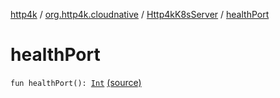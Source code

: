 [http4k](../../index.md) / [org.http4k.cloudnative](../index.md) / [Http4kK8sServer](index.md) / [healthPort](./health-port.md)

# healthPort

`fun healthPort(): `[`Int`](https://kotlinlang.org/api/latest/jvm/stdlib/kotlin/-int/index.html) [(source)](https://github.com/http4k/http4k/blob/master/http4k-cloudnative/src/main/kotlin/org/http4k/cloudnative/Http4kK8sServer.kt#L16)